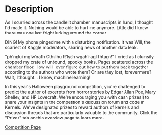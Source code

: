 # Description

As I scurried across the candlelit chamber, manuscripts in hand, I thought I'd made it. Nothing would be able to hurt me anymore. Little did I know there was one last fright lurking around the corner.

DING! My phone pinged me with a disturbing notification. It was Will, the scariest of Kaggle moderators, sharing news of another data leak.

"ph’nglui mglw’nafh Cthulhu R’lyeh wgah’nagl fhtagn!" I cried as I clumsily dropped my crate of unbound, spooky books. Pages scattered across the chamber floor. How will I ever figure out how to put them back together according to the authors who wrote them? Or are they lost, forevermore? Wait, I thought... I know, machine learning!

In this year's Halloween playground competition, you're challenged to predict the author of excerpts from horror stories by Edgar Allan Poe, Mary Shelley, and HP Lovecraft. We're encouraging you (with cash prizes!) to share your insights in the competition's discussion forum and code in Kernels. We've designated prizes to reward authors of kernels and discussion threads that are particularly valuable to the community. Click the "Prizes" tab on this overview page to learn more.

[Competition Page](https://www.kaggle.com/c/spooky-author-identification)